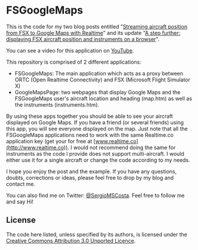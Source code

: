 # FSGoogleMaps #
This is the code for my two blog posts entitled "[Streaming aircraft position from FSX to Google Maps with Realtime](http://www.sergiocosta.me/streaming-aircraft-position-from-fsx-to-google-maps-with-realtime)" and its update "[A step further: displaying FSX aircraft position and instruments on a browser](http://www.sergiocosta.me/a-step-further-displaying-fsx-aircraft-position-and-instruments-on-a-browser)".

You can see a video for this application on [YouTube](http://youtu.be/VINuDe5RWNU).

This repository is comprised of 2 different applications:

- FSGoogleMaps: The main application which acts as a proxy between ORTC (Open Realtime Connectivity) and FSX (Microsoft Flight Simulator X)
- GoogleMapsPage: two webpages that display Google Maps and the FSGoogleMaps user's aircraft location and heading (map.htm) as well as the instruments (instruments.htm).

By using these apps together you should be able to see your aircraft displayed on Google Maps. If you have a friend (or several friends) using this app, you will see everyone displayed on the map. Just note that all the FSGoogleMaps applications need to work with the same Realtime.co application key (get your for free at [www.realtime.co](http://www.realtime.co)). I would not recommend doing the same for instruments as the code I provide does not support multi-aircraft. I would either use it for a single aircraft or change the code according to my needs.

I hope you enjoy the post and the example. If you have any questions, doubts, corrections or ideas, please feel free to drop by my blog and contact me.

You can also find me on Twitter: [@SergioMSCosta](https://twitter.com/sergiomscosta). Feel free to follow me and say Hi!

## License ##
The code here listed, unless specified by its authors, is licensed under the [Creative Commons Attribution 3.0 Unported Licence](http://creativecommons.org/licenses/by/3.0/deed.en_US).